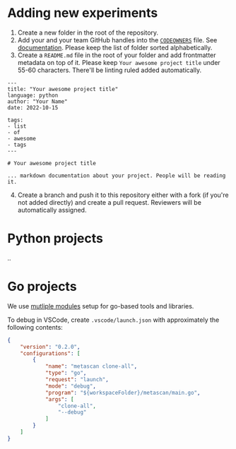 # Adding new experiments

1. Create a new folder in the root of the repository.
2. Add your and your team GitHub handles into the [`CODEOWNERS`](./CODEOWNERS) file. See [documentation](https://docs.github.com/en/repositories/managing-your-repositorys-settings-and-features/customizing-your-repository/about-code-owners#codeowners-file-location). Please keep the list of folder sorted alphabetically.
3. Create a `README.md` file in the root of your folder and add frontmatter metadata on top of it. Please keep `Your awesome project title` under 55-60 characters. There'll be linting ruled added automatically.

```
---
title: "Your awesome project title"
language: python
author: "Your Name"
date: 2022-10-15

tags: 
- list
- of
- awesome
- tags
---

# Your awesome project title

... markdown documentation about your project. People will be reading it.
```

4. Create a branch and push it to this repository either with a fork (if you're not added directly) and create a pull request. Reviewers will be automatically assigned.

# Python projects

..

# Go projects

We use [mutliple modules](https://github.com/golang/tools/blob/master/gopls/doc/workspace.md#multiple-modules) setup for go-based tools and libraries.

To debug in VSCode, create `.vscode/launch.json` with approximately the following contents:

```json
{
    "version": "0.2.0",
    "configurations": [
        {
            "name": "metascan clone-all",
            "type": "go",
            "request": "launch",
            "mode": "debug",
            "program": "${workspaceFolder}/metascan/main.go",
            "args": [
                "clone-all",
                "--debug"
            ]
        }
    ]
}
```